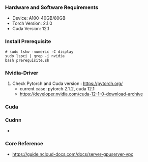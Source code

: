 ### Hardware and Software Requirements

- Device: A100-40GB/80GB	
- Torch Version: 2.1.0	
- Cuda Version: 12.1

### Install Prerequisite

```
# sudo lshw -numeric -C display
sudo lspci | grep -i nvidia
bash prerequisite.sh
```

### Nvidia-Driver

1. Check Pytorch and Cuda version : https://pytorch.org/
    - current case: pytorch 2.1.2, cuda 12.1
    - https://developer.nvidia.com/cuda-12-1-0-download-archive

### Cuda

### Cudnn
- 

### Core Reference
- https://guide.ncloud-docs.com/docs/server-gpuserver-vpc